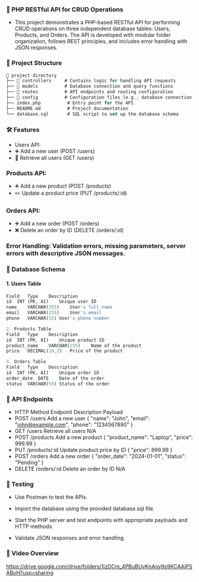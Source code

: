 ### 🚀 PHP RESTful API for CRUD Operations

- This project demonstrates a PHP-based RESTful API for performing CRUD operations on three independent database tables: Users, Products, and Orders. The API is developed with modular folder organization, follows REST principles, and includes error handling with JSON responses.

### 📁 Project Structure
```dart
📂 project-directory
├── 📂 controllers     # Contains logic for handling API requests
├── 📂 models          # Database connection and query functions
├── 📂 routes          # API endpoints and routing configuration
├── 📂 config          # Configuration files (e.g., database connection)
├── index.php          # Entry point for the API
├── README.md          # Project documentation
└── database.sql       # SQL script to set up the database schema
```

### 🛠️ Features
- Users API:
- ➕ Add a new user (POST /users)
- 📄 Retrieve all users (GET /users)

### Products API:
- ➕ Add a new product (POST /products)
- ✏️ Update a product price (PUT /products/:id)

### Orders API:
- ➕ Add a new order (POST /orders)
- ❌ Delete an order by ID (DELETE /orders/:id)

### Error Handling: Validation errors, missing parameters, server errors with descriptive JSON messages.

### 📂 Database Schema

#### 1. Users Table
```dart
Field	Type	Description
id	INT (PK, AI)	Unique user ID
name	VARCHAR(255)	User's full name
email	VARCHAR(255)	User's email
phone	VARCHAR(15)	User's phone number

```

```dart
2. Products Table
Field	Type	Description
id	INT (PK, AI)	Unique product ID
product_name	VARCHAR(255)	Name of the product
price	DECIMAL(10,2)	Price of the product

```

```dart
3. Orders Table
Field	Type	Description
id	INT (PK, AI)	Unique order ID
order_date	DATE	Date of the order
status	VARCHAR(50)	Status of the order
```

### 📲 API Endpoints
- HTTP Method	Endpoint	Description	Payload
- POST	/users	Add a new user	{ "name": "John", "email": "john@example.com", "phone": "1234567890" }
- GET	/users	Retrieve all users	N/A
- POST	/products	Add a new product	{ "product_name": "Laptop", "price": 999.99 }
- PUT	/products/:id	Update product price by ID	{ "price": 899.99 }
- POST	/orders	Add a new order	{ "order_date": "2024-01-01", "status": "Pending" }
- DELETE	/orders/:id	Delete an order by ID	N/A
  
### 🧪 Testing
- Use Postman to test the APIs.

- Import the database using the provided database.sql file.
- Start the PHP server and test endpoints with appropriate payloads and HTTP methods.
- Validate JSON responses and error handling.
  
### 🎥 Video Overview

https://drive.google.com/drive/folders/1jzDCm_4PBuBUvKnAny9s9KCAAjPSABoH?usp=sharing





